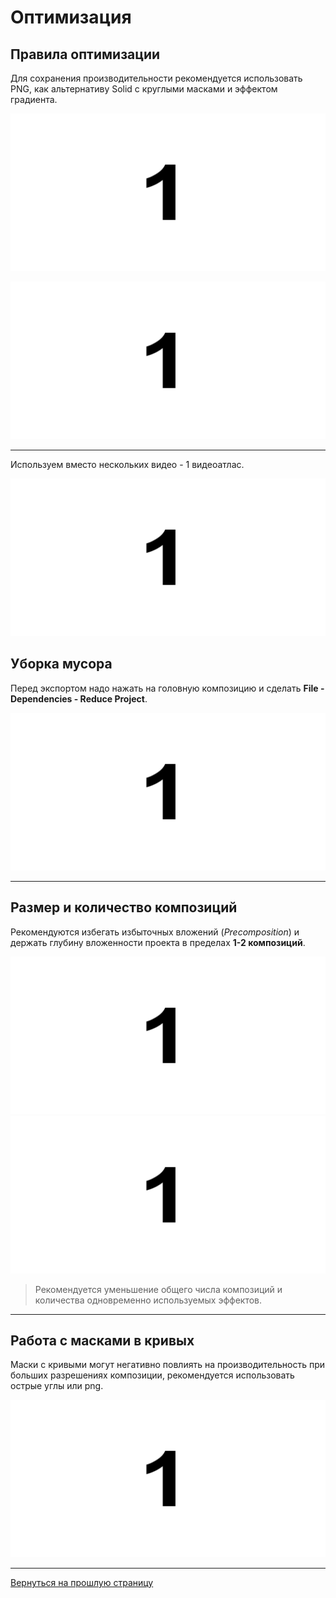 # Оптимизация

## Правила оптимизации

Для сохранения производительности рекомендуется использовать PNG, как альтернативу Solid с круглыми масками и эффектом градиента.

![AE_Unoptimized](_images/image11.png "Unoptimized")

![AE_Optimized](_images/image11.png "Optimized")

---

Используем вместо нескольких видео - 1 видеоатлас.

![AE_Video Atlas](_images/image11.png "Video Atlas")

## Уборка мусора

Перед экспортом надо нажать на головную композицию и сделать **File - Dependencies - Reduce Project**.

![AE_Scavengery](_images/image11.png "Scavengery")

---

## Размер и количество композиций

Рекомендуются избегать избыточных вложений (*Precomposition*) и держать глубину вложенности проекта в пределах **1-2 композиций**.

![AE_Сomposition Size](_images/image11.png "Сomposition Size")
![AE_Сomposition Size](_images/image11.png "Сomposition Size")

> Рекомендуется уменьшение общего числа композиций и количества одновременно используемых эффектов.

---

## Работа с масками в кривых

Маски с кривыми могут негативно повлиять на производительность при больших разрешениях композиции, рекомендуется использовать острые углы или png. 

![AE_Curves](_images/image11.png "Curves")

---

[Вернуться на прошлую страницу](user-guide.md)